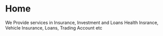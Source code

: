 # Home
We Provide services in Insurance, Investment and Loans
Health Insrance, Vehicle Insurance, Loans, Trading Account etc
